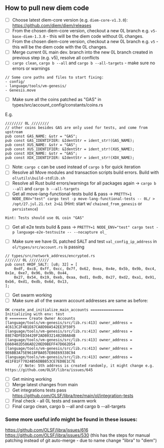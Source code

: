 
## How to pull new diem code

- [ ] Choose latest diem-core version (e.g. `diem-core-v1.3.0`): https://github.com/diem/diem/releases 
- [ ] From the chosen diem-core version, checkout a new 0L branch e.g. `v5-base-diem-1.3.0` - this will be the diem code without 0L changes.
- [ ] From the chosen diem-core version, checkout a new 0L branch e.g. `v5` - this will be the diem code with the 0L changes.
- [ ] Merge current 0L main dev. branch into the new 0L branch created in previous step (e.g. v5), resolve all conflicts
- [ ] `cargo clean`, `cargo b --all` and `cargo b --all-targets` - make sure no errors or warnings
```
// Some core paths and files to start fixing:
- config/ 
- language/tools/vm-genesis/
- Genesis.move
```

- [ ] Make sure all the coins patched as "GAS" in types/src/account_config/constants/coins.rs

E.g.
```
//////// 0L ////////
// other coins besides GAS are only used for tests, and come from upstream
pub const GAS_NAME: &str = "GAS";
pub const GAS_IDENTIFIER: &IdentStr = ident_str!(GAS_NAME);
pub const XUS_NAME: &str = "GAS";
pub const XUS_IDENTIFIER: &IdentStr = ident_str!(XUS_NAME);
pub const XDX_NAME: &str = "GAS";
pub const XDX_IDENTIFIER: &IdentStr = ident_str!(XDX_NAME);
```

- [ ] Note: `cargo c` can be used instead of `cargo b` for quick iteration
- [ ] Resolve all Move modules and transaction scripts build errors. Build with `ol\utils\build-stdlib.sh`
- [ ] Resolve all Rust build errors/warnings for all packages again ->  `cargo b --all` and `cargo b --all-targets`
- [ ] Get all move-lang-functional-tests build & pass -> `PRETTY=1 NODE_ENV="test" cargo test -p move-lang-functional-tests -- 0L/ > /opt/27.jul.21.txt 2>&1` (Hint: start w/ `chained_from_genesis` or `persistence`)
```
Hint: Tests should use 0L coin "GAS" 
```

- [ ] Get all e2e tests build & pass -> `PRETTY=1 NODE_ENV="test" cargo test -p language-e2e-testsuite -- --nocapture ol_`

- [ ] Make sure we have 0L patched SALT and test `val_config_ip_address` in `ol/types/src/account.rs` is passing

```
// types/src/network_address/encrypted.rs
/////// 0L /////////
pub const HKDF_SALT: [u8; 32] = [
    0xdf, 0xc8, 0xff, 0xcc, 0x7f, 0x62, 0xea, 0x4e, 0x5b, 0x9b, 0xc4, 0x1e, 0xe7, 0x96, 0x9b, 0x44,
    0x27, 0x54, 0x19, 0xeb, 0xaa, 0xd1, 0xdb, 0x27, 0xd2, 0xa1, 0x91, 0xb6, 0xd1, 0xdb, 0x6d, 0x13,
];
```

- [ ] Get swarm working
- [ ] Make sure all of the swarm account addresses are same as before:  
```
OK create_and_initialize_main_accounts =============== 
Initializing with env: test
0 ======== Create Owner Accounts
[language/tools/vm-genesis/src/lib.rs:413] owner_address = 4C613C2F4B1E67CA8D98A542EE3F59F5
[language/tools/vm-genesis/src/lib.rs:413] owner_address = 88E74DFED34420F2AD8032148280A84B
[language/tools/vm-genesis/src/lib.rs:413] owner_address = E660402D586AD220ED9BEFF47D662D54
[language/tools/vm-genesis/src/lib.rs:413] owner_address = 9E6BB3A75E9618FBA057E86E69338C94
[language/tools/vm-genesis/src/lib.rs:413] owner_address = 4E1F81F77024B56DBB853CE7ED8E1C7E
      // Note: 5th address is created randomly, it might change e.g. https://github.com/OLSF/libra/issues/645
```
- [ ] Get mining working
- [ ] Merge latest changes from main
- [ ] Get integrations tests pass https://github.com/OLSF/libra/tree/main/ol/integration-tests
- [ ] Final check - all 0L tests and swarm work
- [ ] Final cargo clean, cargo b --all and cargo b --all-targets

### Some more useful info might be found in these issues:  
https://github.com/OLSF/libra/issues/616  
https://github.com/OLSF/libra/issues/530 (this has the steps for manual patching instead of git auto-merge - due to name change "libra" to "diem")

